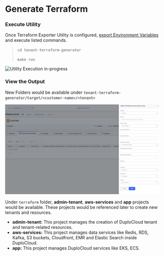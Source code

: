 # Generate Terraform

### Execute Utility

Once Terraform Exporter Utility is configured, [export Environment Variables](install-terraform-exporter.md#prepare-environment-variable-in-bash) and execute listed commands.

> `cd tenant-terraform-generator`
>
> `make run`

![Utility  Execution in-progress](<../../../.gitbook/assets/image (24) (2).png>)

### View the Output

New Folders would be available under `tenant-terraform-generator/target/<customer-name>/<tenant>`

![Target Folder View](<../../../.gitbook/assets/image (6) (1) (1).png>)

Under `terraform` folder, **admin-tenant**, **aws-services** and **app** projects would be available. These projects would be referenced later to create new tenants and resources.

* **admin-tenant:**  This project manages the creation of DuploCloud tenant and tenant-related resources.
* **aws-services:** This project manages data services like Redis, RDS, Kafka, S3 buckets, Cloudfront, EMR and Elastic Search inside DuploCloud.
* **app:** This project manages DuploCloud services like EKS, ECS.
